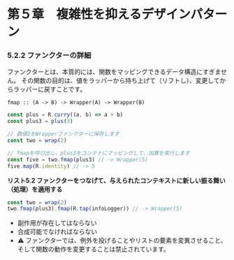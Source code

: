 # 第５章　複雑性を抑えるデザインパターン

### 5.2.2 ファンクターの詳細
ファンクターとは、本質的には、関数をマッピングできるデータ構造にすぎません。
その関数の目的は、値をラッパーから持ち上げて（リフトし）、変更してからラッパーに戻すことです。

```
fmap :: (A -> B) -> Wrapper(A) -> Wrapper(B)
```

```js
const plus = R.curry((a, b) => a + b)
const plus3 = plus(3)

// 数値2をWrapperファンクターに保存します
const two = wrap(2)

// fmapを呼び出し、plus3をコンテナにマッピングして、加算を実行します
const five = two.fmap(plus3) // -> Wrapper(5)
five.map(R.identity) // -> 5
```

__リスト5.2 ファンクターをつなげて、与えられたコンテキストに新しい振る舞い（処理）を適用する__
```js
const two = wrap(2)
two.fmap(plus3).fmap(R.tap(infoLogger)) // -> Wrapper(5)
```

- 副作用が存在してはならない
- 合成可能でなければならない
- ⚠️ ファンクターでは、例外を投げることやリストの要素を変異させること、そして関数の動作を変更することは禁止されています。
